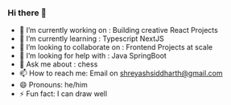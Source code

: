 ### Hi there 👋



- 🔭 I’m currently working on : Building creative React Projects 
- 🌱 I’m currently learning : Typescript NextJS
- 👯 I’m looking to collaborate on : Frontend Projects at scale
- 🤔 I’m looking for help with : Java SpringBoot
- 💬 Ask me about : chess
- 📫 How to reach me: Email on shreyashsiddharth@gmail.com
- 😄 Pronouns: he/him
- ⚡ Fun fact: I can draw well
  
